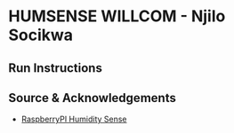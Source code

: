 # HUMSENSE WILLCOM - Njilo Socikwa


## Run Instructions


## Source & Acknowledgements
- [RaspberryPI Humidity Sense](https://pimylifeup.com/raspberry-pi-humidity-sensor-dht22/)
